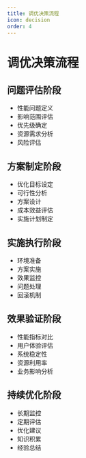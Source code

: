 ```yaml
---
title: 调优决策流程
icon: decision
order: 4
---
```


# 调优决策流程

## 问题评估阶段
- 性能问题定义
- 影响范围评估
- 优先级确定
- 资源需求分析
- 风险评估

## 方案制定阶段
- 优化目标设定
- 可行性分析
- 方案设计
- 成本效益评估
- 实施计划制定

## 实施执行阶段
- 环境准备
- 方案实施
- 效果监控
- 问题处理
- 回滚机制

## 效果验证阶段
- 性能指标对比
- 用户体验评估
- 系统稳定性
- 资源利用率
- 业务影响分析

## 持续优化阶段
- 长期监控
- 定期评估
- 优化建议
- 知识积累
- 经验总结
